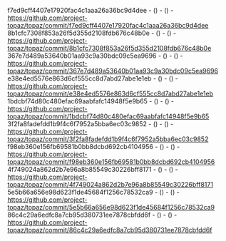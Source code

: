 f7ed9cff4407e17920fac4c1aaa26a36bc9d4dee -  () -  () - https://github.com/project-topaz/topaz/commit/f7ed9cff4407e17920fac4c1aaa26a36bc9d4dee
8b1cfc7308f853a26f5d355d2108fdb676c48b0e -  () -  () - https://github.com/project-topaz/topaz/commit/8b1cfc7308f853a26f5d355d2108fdb676c48b0e
367e7d489a53640b01aa93c9a30bdc09c5ea9696 -  () -  () - https://github.com/project-topaz/topaz/commit/367e7d489a53640b01aa93c9a30bdc09c5ea9696
e38e4ed5576e863d6cf555cc8d7abd27abe1e1eb -  () -  () - https://github.com/project-topaz/topaz/commit/e38e4ed5576e863d6cf555cc8d7abd27abe1e1eb
1bdcbf74d80c480efac69aabfafc14948f5e9b65 -  () -  () - https://github.com/project-topaz/topaz/commit/1bdcbf74d80c480efac69aabfafc14948f5e9b65
3f2fa8fadefdd1b9f4c6f7952a5bba6ec03c9852 -  () -  () - https://github.com/project-topaz/topaz/commit/3f2fa8fadefdd1b9f4c6f7952a5bba6ec03c9852
f98eb360e156fb69581b0bb8dcbd692cb4104956 -  () -  () - https://github.com/project-topaz/topaz/commit/f98eb360e156fb69581b0bb8dcbd692cb4104956
4f749024a862d2b7e96a8b85549c30226bff8171 -  () -  () - https://github.com/project-topaz/topaz/commit/4f749024a862d2b7e96a8b85549c30226bff8171
5e5b66a656e98d623f1de45684f1256c78532ca9 -  () -  () - https://github.com/project-topaz/topaz/commit/5e5b66a656e98d623f1de45684f1256c78532ca9
86c4c29a6edfc8a7cb95d380731ee7878cbfdd6f -  () -  () - https://github.com/project-topaz/topaz/commit/86c4c29a6edfc8a7cb95d380731ee7878cbfdd6f
